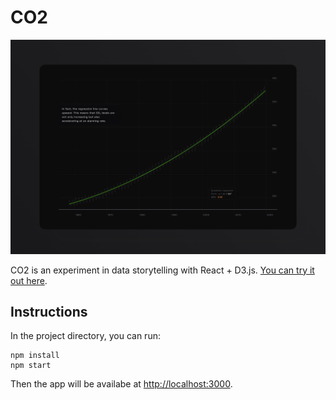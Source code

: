 # CO2

![CO2](feature.jpg)

CO2 is an experiment in data storytelling with React + D3.js. [You can try it out here](https://co2.vuluong.me/).

## Instructions

In the project directory, you can run:

```
npm install
npm start
```

Then the app will be availabe at [http://localhost:3000](http://localhost:3000).

